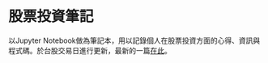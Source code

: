 # 股票投資筆記  
以Jupyter Notebook做為筆記本，用以記錄個人在股票投資方面的心得、資訊與程式碼。於台股交易日進行更新，最新的一篇[在此](https://github.com/yilintung/StockInvestmentNotebook/blob/main/251009%E7%AD%86%E8%A8%98.ipynb)。  
